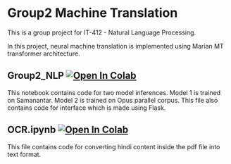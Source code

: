# Group2 Machine Translation
This is a group project for IT-412 - Natural Language Processing. 

In this project, neural machine translation is implemented using Marian MT transformer architecture. 

## Group2_NLP [![Open In Colab](https://colab.research.google.com/assets/colab-badge.svg)](https://colab.research.google.com/drive/16BAsS0M7aVVqm5KwGVrihGLX4QG44vsT?usp=sharing])

This notebook contains code for two model inferences. 
Model 1 is trained on Samanantar. Model 2 is trained on Opus parallel corpus. 
This file also contains code for interface which is made using Flask.

## OCR.ipynb [![Open In Colab](https://colab.research.google.com/assets/colab-badge.svg)](https://colab.research.google.com/drive/1TjtVbNV3leaM4pUCliKuj4gKZnmCYwoq?usp=sharing])
This file contains code for converting hindi content inside the pdf file into text format.
